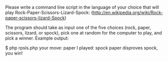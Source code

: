Please write a command line script in the language of your choice that will play Rock-Paper-Scissors-Lizard-Spock:
(http://en.wikipedia.org/wiki/Rock-paper-scissors-lizard-Spock)

The program should take as input one of the five choices (rock, paper, scissors, lizard, or spock), pick one at random for the computer to play, and pick a winner. Example output:

$ php rpsls.php
your move: paper
I played: spock
paper disproves spock, you win!
